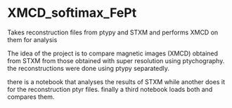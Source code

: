 # XMCD_softimax_FePt
Takes reconstruction files from ptypy and STXM and performs XMCD on them for analysis

The idea of the project is to compare magnetic images (XMCD) obtained from STXM from those obtained with super resolution using ptychography. 
the reconstructions were done using ptypy separatedly.

there is a notebook that analyses the results of STXM while another does it for the reconstruction ptyr files.
finally a third notebook loads both and compares them.
